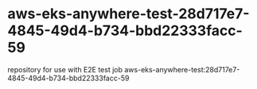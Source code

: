 # aws-eks-anywhere-test-28d717e7-4845-49d4-b734-bbd22333facc-59
repository for use with E2E test job aws-eks-anywhere-test:28d717e7-4845-49d4-b734-bbd22333facc-59

